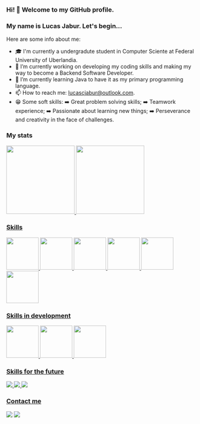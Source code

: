 ### Hi! 👋 Welcome to my GitHub profile.
### My name is Lucas Jabur. Let's begin...

Here are some info about me:

- 🎓 I'm currently a undergradute student in Computer Sciente at Federal University of Uberlandia.
- 🔭 I’m currently working on developing my coding skills and making my way to become a Backend Software Developer.
- 🌱 I’m currently learning Java to have it as my primary programming language.
- 📫 How to reach me: lucascjabur@outlook.com.
- 😁 Some soft skills:
➡️ Great problem solving skills;
➡️ Teamwork experience;
➡️ Passionate about learning new things;
➡️ Perseverance and creativity in the face of challenges.


### My stats

<div>
<a href="https://github.com/lucasjabur">
<img loading="lazy" height="180em" src="https://github-readme-stats.vercel.app/api/top-langs/?username=lucasjabur&layout=compact&langs_count=7&theme=dark"/>
<img loading="lazy" height="180em" src="https://github-readme-stats.vercel.app/api?username=lucasjabur&show_icons=true&theme=dark&include_all_commits=true&count_private=true"/>
</div>


### Skills

<img height="85em" src="https://cdn.jsdelivr.net/gh/devicons/devicon/icons/python/python-original.svg" /> <img height="85em" src="https://cdn.jsdelivr.net/gh/devicons/devicon/icons/c/c-original.svg" /> <img height="85em" src="https://cdn.jsdelivr.net/gh/devicons/devicon/icons/git/git-original.svg" /> <img height="85em" src="https://cdn.jsdelivr.net/gh/devicons/devicon/icons/linux/linux-original.svg" /> <img height="85em" src="https://cdn.jsdelivr.net/gh/devicons/devicon/icons/github/github-original.svg" /> <img height="85em" src="https://cdn.jsdelivr.net/gh/devicons/devicon/icons/gitlab/gitlab-original.svg" />


### Skills in development

<img height="85em" src="https://cdn.jsdelivr.net/gh/devicons/devicon/icons/java/java-original.svg" /> <img height="85em" src="https://cdn.jsdelivr.net/gh/devicons/devicon/icons/spring/spring-original.svg" /> <img height="85em" src="https://cdn.jsdelivr.net/gh/devicons/devicon/icons/gradle/gradle-plain.svg" />


### Skills for the future

<img src="https://cdn.jsdelivr.net/gh/devicons/devicon/icons/postgresql/postgresql-original.svg" /> <img src="https://cdn.jsdelivr.net/gh/devicons/devicon/icons/docker/docker-original.svg" /> <img src="https://cdn.jsdelivr.net/gh/devicons/devicon/icons/graphql/graphql-plain.svg" />


### Contact me

<div>
<a href = "mailto:lucascjabur02@gmail.com"><img loading="lazy" src="https://img.shields.io/badge/Gmail-D14836?style=for-the-badge&logo=gmail&logoColor=white" target="_blank"></a>
<a href="https://www.linkedin.com/in/lucas-cardoso-jabur" target="_blank"><img loading="lazy" src="https://img.shields.io/badge/-LinkedIn-%230077B5?style=for-the-badge&logo=linkedin&logoColor=white" target="_blank"></a>   
</div>
